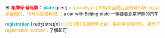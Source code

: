 ☀ <font color="red">**车牌号 号码牌：**</font>
<font color="sky blue">**plate**</font> [pleɪt] 
<font color="orange">n. [usually pl.] 车辆前面或后面的号码牌（可以是金属的，也可以是塑料的）：</font>a car with Beijing plate 一辆挂着北京牌照的汽车
           
<font color="sky blue">**registration**</font> [ˌredʒɪˈstreɪʃn]
<font color="orange">n. [C] [英] 车辆牌照上的一系列字母和号码，相当于registration number：</font>了解即可

